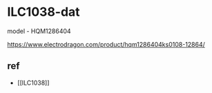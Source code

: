 
# ILC1038-dat

model - HQM1286404

https://www.electrodragon.com/product/hqm1286404ks0108-12864/

## ref 

- [[ILC1038]]
